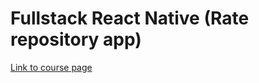 # Fullstack React Native (Rate repository app)

[Link to course page](https://fullstackopen.com/en/part10/introduction_to_react_native/)
